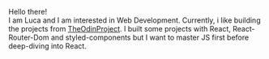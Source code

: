 Hello there! <br>
I am Luca and I am interested in Web Development. Currently, i like building the projects from [TheOdinProject](https://www.theodinproject.com/ "TheOdinProject"). I built some projects with React, React-Router-Dom and styled-components but I want to master JS first before deep-diving into React.

